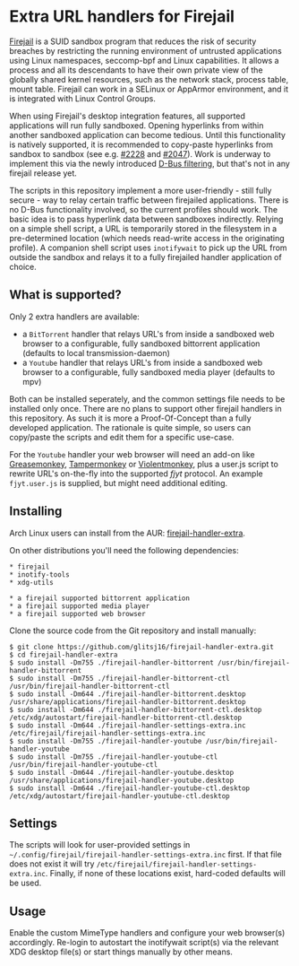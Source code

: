 # Extra URL handlers for Firejail

[Firejail](https://github.com/netblue30/firejail) is a SUID sandbox program that reduces the risk of security breaches by restricting the running environment of untrusted applications using Linux namespaces, seccomp-bpf
and Linux capabilities. It allows a process and all its descendants to have their own private view of the globally shared kernel resources, such as the network stack, process table, mount table. Firejail can work in a SELinux or AppArmor environment, and it is integrated with Linux Control Groups.

When using Firejail's desktop integration features, all supported applications will run fully sandboxed. Opening hyperlinks from within another sandboxed application can become tedious. Until this functionality is natively supported, it is recommended to copy-paste hyperlinks from sandbox to sandbox (see e.g.  [#2228](https://github.com/netblue30/firejail/issues/2228) and [#2047](https://github.com/netblue30/firejail/issues/2047)). Work is underway to implement this via the newly introduced [D-Bus filtering](https://github.com/netblue30/firejail/issues/3471#issuecomment-646582480), but that's not in any firejail release yet.

The scripts in this repository implement a more user-friendly - still fully secure - way to relay certain traffic between firejailed applications. There is no D-Bus functionality involved, so the current profiles should work. The basic idea is to pass hyperlink data between sandboxes indirectly. Relying on a simple shell script, a URL is temporarily stored in the filesystem in a pre-determined location (which needs read-write access in the originating profile). A companion shell script uses `inotifywait` to pick up the URL from outside the sandbox and relays it to a fully firejailed handler application of choice.

## What is supported?

Only 2 extra handlers are available:

- a `BitTorrent` handler that relays URL's from inside a sandboxed web browser to a configurable, fully sandboxed bittorrent application (defaults to local transmission-daemon)
- a `Youtube` handler that relays URL's from inside a sandboxed web browser to a configurable, fully sandboxed media player (defaults to mpv)

Both can be installed seperately, and the common settings file needs to be installed only once.
There are no plans to support other firejail handlers in this repository. As such it is more a Proof-Of-Concept than a fully developed application. The rationale is quite simple, so users can copy/paste the scripts and edit them for a specific use-case.

For the `Youtube` handler your web browser will need an add-on like [Greasemonkey](https://github.com/greasemonkey/greasemonkey), [Tampermonkey](https://www.tampermonkey.net/) or [Violentmonkey](https://violentmonkey.github.io/), plus a user.js script to rewrite URL's on-the-fly into the supported _fjyt_ protocol. An example `fjyt.user.js` is supplied, but might need additional editing.

## Installing

Arch Linux users can install from the AUR: [firejail-handler-extra](https://aur.archlinux.org/packages/firejail-handler-extra/).

On other distributions you'll need the following dependencies:

	* firejail
	* inotify-tools
	* xdg-utils

	* a firejail supported bittorrent application
	* a firejail supported media player
	* a firejail supported web browser

Clone the source code from the Git repository and install manually:

`````
$ git clone https://github.com/glitsj16/firejail-handler-extra.git
$ cd firejail-handler-extra
$ sudo install -Dm755 ./firejail-handler-bittorrent /usr/bin/firejail-handler-bittorrent
$ sudo install -Dm755 ./firejail-handler-bittorrent-ctl /usr/bin/firejail-handler-bittorrent-ctl
$ sudo install -Dm644 ./firejail-handler-bittorrent.desktop /usr/share/applications/firejail-handler-bittorrent.desktop
$ sudo install -Dm644 ./firejail-handler-bittorrent-ctl.desktop /etc/xdg/autostart/firejail-handler-bittorrent-ctl.desktop
$ sudo install -Dm644 ./firejail-handler-settings-extra.inc /etc/firejail/firejail-handler-settings-extra.inc
$ sudo install -Dm755 ./firejail-handler-youtube /usr/bin/firejail-handler-youtube
$ sudo install -Dm755 ./firejail-handler-youtube-ctl /usr/bin/firejail-handler-youtube-ctl
$ sudo install -Dm644 ./firejail-handler-youtube.desktop /usr/share/applications/firejail-handler-youtube.desktop
$ sudo install -Dm644 ./firejail-handler-youtube-ctl.desktop /etc/xdg/autostart/firejail-handler-youtube-ctl.desktop
`````


## Settings

The scripts will look for user-provided settings in `~/.config/firejail/firejail-handler-settings-extra.inc` first. If that file does not exist it will try `/etc/firejail/firejail-handler-settings-extra.inc`. Finally, if none of these locations exist, hard-coded defaults will be used.


## Usage

Enable the custom MimeType handlers and configure your web browser(s) accordingly.
Re-login to autostart the inotifywait script(s) via the relevant XDG desktop file(s) or start things manually by other means.
